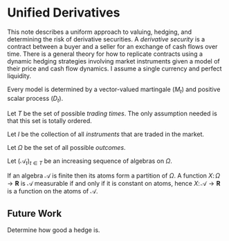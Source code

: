 # Unified Derivatives

This note describes a uniform approach to valuing, hedging, and determining
the risk of derivative securities. A _derivative security_ is a contract
between a buyer and a seller for an exchange of cash flows over time.
There is a general theory for how to replicate contracts using a dynamic
hedging strategies involving market instruments given a model of their
price and cash flow dynamics. I assume a single currency and perfect
liquidity. 

Every model is determined by a
vector-valued martingale $(M_t)$ and positive scalar process $(D_t)$.

Let $T$ be the set of possible _trading times_. The only assumption needed is that
this set is totally ordered. 

Let $I$ be the collection of all _instruments_
that are traded in the market. 

Let $\Omega$ be the set of all possible _outcomes_.

Let $(\mathcal{A}_t)_{t\in T}$ be an increasing sequence of
algebras on $\Omega$. 

If an algebra $\mathcal{A}$ is finite then its
atoms form a partition of $\Omega$. A function $X\colon\Omega\to\mathbf{R}$
is $\mathcal{A}$ measurable if and only if it is constant on atoms, hence
$X\colon\mathcal{A}\to\mathbf{R}$ is a function on the atoms of $\mathcal{A}$.

## Future Work

Determine how good a hedge is.
